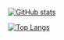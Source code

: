 <!-- title_color - Card's title color (hex color)
text_color - Body text color (hex color)
icon_color - Icons color if available (hex color)
border_color - Card's border color (hex color). (Does not apply when hide_border is enabled) -->

[![GitHub stats](https://github-readme-stats.vercel.app/api?username=samuelQZQ&count_private=true&show_icons=true&bg_color=45,0f2027,203A43,282a36&title_color=ff6e96&icon_color=79dafa&text_color=f8f8f2)](https://github.com/anuraghazra/github-readme-stats)

[![Top Langs](https://github-readme-stats.vercel.app/api/top-langs/?username=samuelQZQ&count_private=true&layout=compact&bg_color=45,0f2027,203A43,282a36&title_color=ff6e96&icon_color=79dafa&text_color=f8f8f2)](https://github.com/anuraghazra/github-readme-stats)
